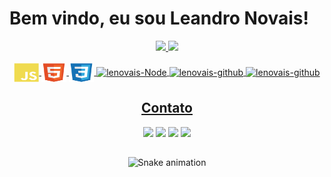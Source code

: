 # Bem vindo, eu sou Leandro Novais!

<div align="center">
  <a href="https://github.com/lenovais56">
  <img height="160em" src="https://github-readme-stats.vercel.app/api?username=lenovais56&show_icons=true&theme=tokyonight&include_all_commits=true&count_private=true"/>
  <img height="160em" src="https://github-readme-stats.vercel.app/api/top-langs/?username=lenovais56&layout=compact&langs_count=7&theme=tokyonight"/>
</div>
  
  <div align="center" style="display: inline_block"><br>
    
  <img align="center" alt="lenovais-Js" height="30" width="40" src="https://raw.githubusercontent.com/devicons/devicon/master/icons/javascript/javascript-plain.svg">
  <img align="center" alt="lenovais-HTML" height="30" width="40" src="https://raw.githubusercontent.com/devicons/devicon/master/icons/html5/html5-original.svg">
  <img align="center" alt="lenovais-CSS" height="30" width="40" src="https://raw.githubusercontent.com/devicons/devicon/master/icons/css3/css3-original.svg">
  <img align="center" alt="lenovais-Node" height="30" width="40" src="https://cdn.jsdelivr.net/gh/devicons/devicon/icons/nodejs/nodejs-original.svg"">
  <img align="center" alt="lenovais-github" height="30" width="80" src="https://img.shields.io/badge/GitHub-100000?style=for-the-badge&logo=github&logoColor=white">     <img align="center" alt="lenovais-github" height="30" width="60" src="https://img.shields.io/badge/Git-E34F26?style=for-the-badge&logo=git&logoColor=white">
       
</div>
                                                                                                                                                                                                                                                                                                       
 <div align="center">
  <h2>Contato</h2>
  <a href="https://instagram.com/lenovaiis" target="_blank"><img src="https://img.shields.io/badge/-Instagram-%23E4405F?style=for-the-badge&logo=instagram&logoColor=white" target="_blank"></a>
  <a href="https://www.linkedin.com/in/leandro-novais-0a605319a/" target="_blank"><img src="https://img.shields.io/badge/-LinkedIn-%230077B5?style=for-the-badge&logo=linkedin&logoColor=white" target="_blank"></a>
  <a href = "mailto:leandro_novais56@hotmail.com"><img src="https://img.shields.io/badge/Microsoft_Outlook-0078D4?style=for-the-badge&logo=microsoft-outlook&logoColor=white"></a>
  <a href = "https://wa.me/5511953671825"><img src="https://img.shields.io/badge/WhatsApp-25D366?style=for-the-badge&logo=whatsapp&logoColor=white"></a>
                                                                                                                                                   
##
                                                                                                                                                   
 ![Snake animation](https://github.com/lenovais56/lenovais56/blob/output/github-contribution-grid-snake.svg)
 
</div>
                                                                                                                                                    
